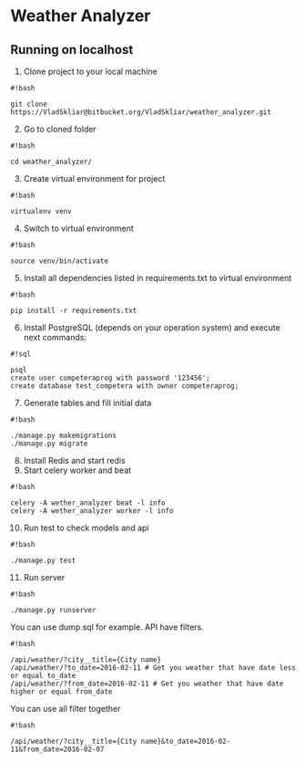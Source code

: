# Weather Analyzer #

## Running on localhost ##

1) Clone project to your local machine
```
#!bash

git clone https://VladSkliar@bitbucket.org/VladSkliar/weather_analyzer.git
```

2) Go to cloned folder

```
#!bash

cd weather_analyzer/
```

3) Create virtual environment for project
```
#!bash

virtualenv venv
```

4) Switch to virtual environment

```
#!bash

source venv/bin/activate
```

5) Install all dependencies listed in requirements.txt to virtual environment

```
#!bash

pip install -r requirements.txt
```
6) Install PostgreSQL (depends on your operation system) and execute next commands: 

```
#!sql

psql
create user competeraprog with password '123456';
create database test_competera with owner competeraprog;
```

7) Generate tables and fill initial data

```
#!bash

./manage.py makemigrations
./manage.py migrate
```

8) Install Redis and start redis
9) Start celery worker and beat
```
#!bash

celery -A wether_analyzer beat -l info
celery -A wether_analyzer worker -l info
```
10) Run test to check models and api
```
#!bash

./manage.py test
```
11) Run server
```
#!bash

./manage.py runserver
```

You can use dump.sql for example.
API have filters.
```
#!bash

/api/weather/?city__title={City name}
/api/weather/?to_date=2016-02-11 # Get you weather that have date less or equal to_date
/api/weather/?from_date=2016-02-11 # Get you weather that have date higher or equal from_date
```
You can use all filter together
```
#!bash

/api/weather/?city__title={City name}&to_date=2016-02-11&from_date=2016-02-07
```